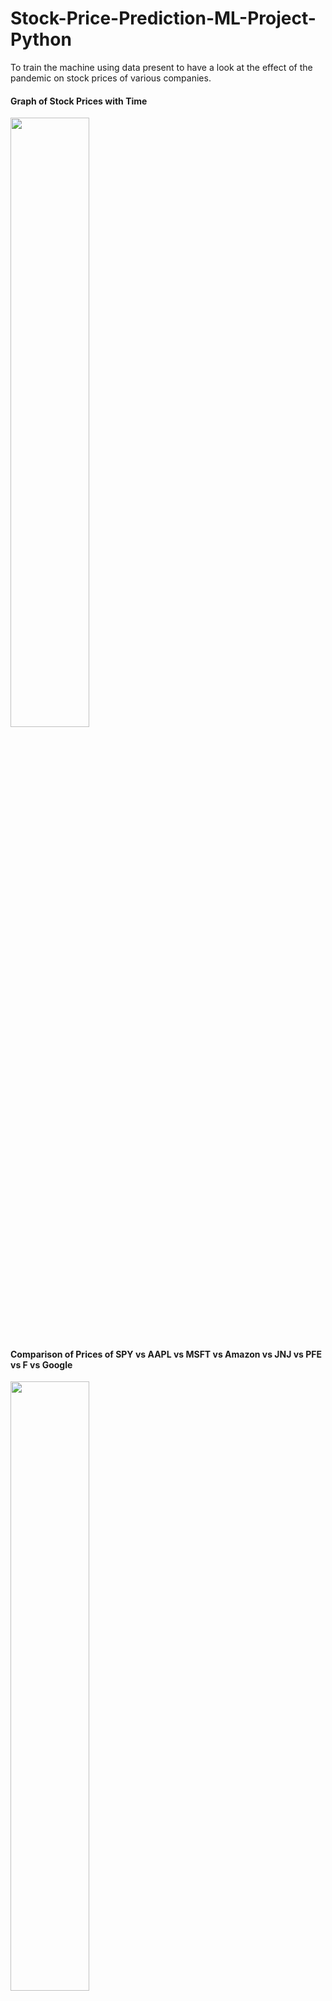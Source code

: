 # Stock-Price-Prediction-ML-Project-Python
 To train the machine using data present to have a look at the effect of the pandemic on stock prices of various companies.

#### Graph of Stock Prices with Time

<img src="https://user-images.githubusercontent.com/84846378/221657783-778a917d-87db-4df4-af1f-e5cc5c8e84dd.png" width="50%" height="50%">

#### Comparison of Prices of SPY vs AAPL vs MSFT vs Amazon vs JNJ vs PFE vs F vs Google

<img src="https://user-images.githubusercontent.com/84846378/221658597-0b7e713b-52e2-4ff9-9947-28af084e0abe.png" width="50%" height="50%">

<img src="https://user-images.githubusercontent.com/84846378/221658856-604ba5fa-faa5-4162-a73f-9609118f77cd.png" width="50%" height="50%">

#### Data within a range of time

<img src="https://user-images.githubusercontent.com/84846378/221659073-60930ed3-c334-4e1c-b01e-e29295fb4fc3.png" width="50%" height="50%">

#### Graph for selected stocks

<img src="https://user-images.githubusercontent.com/84846378/221659455-436118a6-0625-4129-a17c-37ef5789fba6.png" width="50%" height="50%">


#### Normalizing the data

<img src="https://user-images.githubusercontent.com/84846378/221659817-c35ffa03-e651-4221-b189-dfe896850001.png" width="50%" height="50%">

#### Effect of pandemic on stock prices

<img src="https://user-images.githubusercontent.com/84846378/221660245-d0bf2209-1a44-4e1d-a726-da43c7eb2a84.png" width="50%" height="50%">
...
<img src="https://user-images.githubusercontent.com/84846378/221660563-ed791c6e-0960-4466-8c52-904294435041.png" width="50%" height="50%">
...
<img src="https://user-images.githubusercontent.com/84846378/221660303-e87991aa-7cac-4324-b225-4223801ce290.png" width="50%" height="50%">

#### Rolling Mean for MSFT/Microsoft

<img src="https://user-images.githubusercontent.com/84846378/221660793-857aaea0-acae-4218-b409-225eb4d67e55.png" width="50%" height="50%">

#### Computing Daily returns of Microsoft

<img src="https://user-images.githubusercontent.com/84846378/221661094-e337979d-488e-454d-a3fb-db91b152eec1.png" width="50%" height="50%">

#### Predicting Adjusted Close value of MSFT

<img src="https://user-images.githubusercontent.com/84846378/221661319-aee48193-fa88-44d7-b8a0-7640693381d0.png" width="50%" height="50%">

#### Predicting using Long Short-Term Memory (LSTM)

<img src="https://user-images.githubusercontent.com/84846378/221661637-6f88a6a9-8e69-4f63-ab19-bc2966442bdf.png" width="50%" height="50%">


#### Predicting using Linear Regression

<img src="https://user-images.githubusercontent.com/84846378/221661775-5357447e-22d7-45e3-a116-f4194a8eb452.png" width="50%" height="50%">


#### creating an instance of a Random Forest Regressor 

<img src="https://user-images.githubusercontent.com/84846378/221661990-817ec8e9-efeb-4d2f-81a7-a1793a02d2d9.png" width="50%" height="50%">

<img src="https://user-images.githubusercontent.com/84846378/221662355-1b575138-db8c-40b2-afe0-10cb05435d32.png" width="50%" height="50%">



> #From my investigation of three different models, I observed that RandomForestRegressor delivered a much lower mean absolute error  than the LSTM  or LinearRegression  for Microsoft and Google respectively. I also observed that tunning the parameters for LSTM (e.g the number of epochs and batch_size) resulted in better prediction.

> #Interesting facts about the project
> #When exploring the data, it was interesting to see how the stock prices of different companies changed due to the pandemic and how the technological companies stock prices bounced back more quickly than the other companies considered. It was also interesting to see how Pfizer stocks improved as the vaccine rollout began.

> #Here are some major highlights from the data exploration section:

> #2019: Before the pandemic, most of the companies stocks were doing relatively well with Apple and Microsoft taking the lead and Pfizer trailing behind.
> 
> #2020: On the onset of the pandemic around Spring, there was a fall in stock prices for all the companies, but afterwards the technology companies like Amazon, Apple, Microsoft and Google started to grow again. But companies like Pfizer, Ford and S&P 500 did not do very well especially Ford.
> 
> #2021: As the vaccine rollout began and the lockdown began to be lifted, there was significant growth in the stock prices of Ford in particular given its very stock prices which was low in 2020 due to the pandemic. Companies like Google and Microsoft,S&P 500 also grew. Overall there was an improvement in the stock prices of all the companies we considered.
> 
> #Difficulties encountered
> 
> #Getting the data from yahoo fincance wasn't very obvious. After several research I was able to find an article that guided me on how to obtain the data.
> 
> #In the modelling part (particularly the LSTM), one would have to spend some time tuning the parameters and training it to get the best results.

### Continued development

I would like to learn futher advance techniques which will help my model to reduce the mean absolute error.

#### Author

LinkedIn - [Mihir Chavan](https://www.linkedin.com/in/mihir-chavan-643615234/)
Github - [@mihirc0111](https://github.com/mihirc0111)

#### Acknowledgments

I learned ML from acmegrade modules of Sir Noble Xavier.

